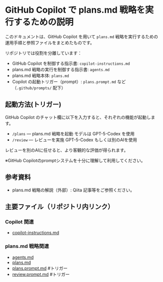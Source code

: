 # GitHub Copilot で plans.md 戦略を実行するための説明

このドキュメントは、GitHub Copilot を用いて `plans.md` 戦略を実行するための運用手順と参照ファイルをまとめたものです。

リポジトリでは役割を分離しています：

- GitHub Copilot を制御する指示書: `copilot-instructions.md`
- plans.md 戦略の実行を制御する指示書: `agents.md`
- plans.md 戦略本体: `plans.md`
- Copilot の起動トリガー（prompt）: `plans.prompt.md` など（`.github/prompts/` 配下）

## 起動方法(トリガー)
GitHub Copilot のチャット欄に以下を入力すると、それぞれの機能が起動します。

- `/plans` — plans.md 戦略を起動 モデルは GPT-5-Codex を使用
- `/review` — レビューを実施 GPT-5-Codex もしくは別のAIを使用

レビューを別のAIに任せると、より客観的な評価が得られます。

※GitHub Copilotのpromptシステムを十分に理解して利用してください。

## 参考資料
- plans.md 戦略の解説（外部）: Qiita 記事等をご参照ください。

## 主要ファイル（リポジトリ内リンク）

### Copilot 関連
- [copilot-instructions.md](./copilot-instructions.md)

### plans.md 戦略関連
- [agents.md](../agents.md)
- [plans.md](../plans.md)
- [plans.prompt.md](./prompts/plans.prompt.md) #トリガー
- [review.prompt.md](./prompts/review.prompt.md) #トリガー



